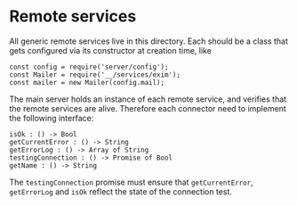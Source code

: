 # Remote services

All generic remote services live in this directory.  Each should be a class that gets configured via its constructor at creation time, like

    const config = require('server/config');
    const Mailer = require('__/services/exim');
    const mailer = new Mailer(config.mail);

The main server holds an instance of each remote service, and verifies that the remote services are alive.  Therefore each connector need to implement the following interface:

    isOk : () -> Bool
    getCurrentError : () -> String
    getErrorLog : () -> Array of String
    testingConnection : () -> Promise of Bool
    getName : () -> String

The `testingConnection` promise must ensure that `getCurrentError`, `getErrorLog` and `isOk` reflect the state of the connection test.
